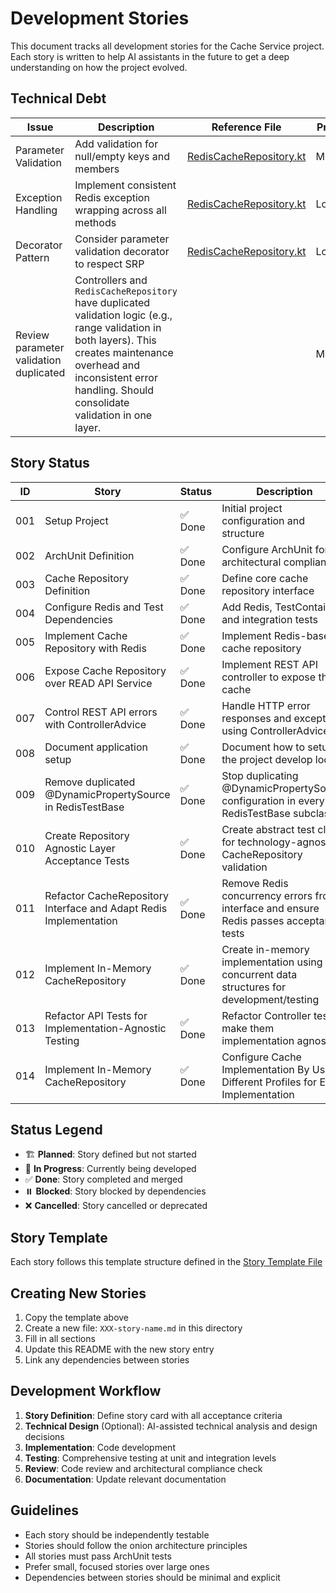 # Development Stories

This document tracks all development stories for the Cache Service project. Each story is written to help AI
assistants in the future to get a deep understanding on how the project evolved.

## Technical Debt

| Issue                                  | Description                                                                                                                                                                                                                     | Reference File                                                                                                     | Priority |
|----------------------------------------|---------------------------------------------------------------------------------------------------------------------------------------------------------------------------------------------------------------------------------|--------------------------------------------------------------------------------------------------------------------|----------|
| Parameter Validation                   | Add validation for null/empty keys and members                                                                                                                                                                                  | [RedisCacheRepository.kt](../../src/main/kotlin/com/fsg/cacheservice/infrastructure/redis/RedisCacheRepository.kt) | Medium   |
| Exception Handling                     | Implement consistent Redis exception wrapping across all methods                                                                                                                                                                | [RedisCacheRepository.kt](../../src/main/kotlin/com/fsg/cacheservice/infrastructure/redis/RedisCacheRepository.kt) | Low      |
| Decorator Pattern                      | Consider parameter validation decorator to respect SRP                                                                                                                                                                          | [RedisCacheRepository.kt](../../src/main/kotlin/com/fsg/cacheservice/infrastructure/redis/RedisCacheRepository.kt) | Low      |
| Review parameter validation duplicated | Controllers and `RedisCacheRepository` have duplicated validation logic (e.g., range validation in both layers). This creates maintenance overhead and inconsistent error handling. Should consolidate validation in one layer. |                                                                                                                    | Medium   |  

## Story Status

| ID  | Story                                                             | Status | Description                                                                              |
|-----|-------------------------------------------------------------------|--------|------------------------------------------------------------------------------------------|
| 001 | Setup Project                                                     | ✅ Done | Initial project configuration and structure                                              |
| 002 | ArchUnit Definition                                               | ✅ Done | Configure ArchUnit for architectural compliance                                          |
| 003 | Cache Repository Definition                                       | ✅ Done | Define core cache repository interface                                                   |
| 004 | Configure Redis and Test Dependencies                             | ✅ Done | Add Redis, TestContainers and integration tests                                          |
| 005 | Implement Cache Repository with Redis                             | ✅ Done | Implement Redis-based cache repository                                                   |
| 006 | Expose Cache Repository over READ API Service                     | ✅ Done | Implement REST API controller to expose the cache                                        |
| 007 | Control REST API errors with ControllerAdvice                     | ✅ Done | Handle HTTP error responses and exceptions using ControllerAdvice                        |
| 008 | Document application setup                                        | ✅ Done | Document how to setup the project develop locally                                        |
| 009 | Remove duplicated @DynamicPropertySource in RedisTestBase         | ✅ Done | Stop duplicating @DynamicPropertySource configuration in every RedisTestBase subclass    |
| 010 | Create Repository Agnostic Layer Acceptance Tests                 | ✅ Done | Create abstract test class for technology-agnostic CacheRepository validation            |
| 011 | Refactor CacheRepository Interface and Adapt Redis Implementation | ✅ Done | Remove Redis concurrency errors from interface and ensure Redis passes acceptance tests  |
| 012 | Implement In-Memory CacheRepository                               | ✅ Done | Create in-memory implementation using concurrent data structures for development/testing |
| 013 | Refactor API Tests for Implementation-Agnostic Testing            | ✅ Done | Refactor Controller test to make them implementation agnostic                            |
| 014 | Implement In-Memory CacheRepository                               | ✅ Done | Configure Cache Implementation By Using Different Profiles for Each Implementation       |

## Status Legend

- 🏗️ **Planned**: Story defined but not started
- 🚧 **In Progress**: Currently being developed
- ✅ **Done**: Story completed and merged
- ⏸️ **Blocked**: Story blocked by dependencies
- ❌ **Cancelled**: Story cancelled or deprecated

## Story Template

Each story follows this template structure defined in the [Story Template File](000-story-template.md)

## Creating New Stories

1. Copy the template above
2. Create a new file: `XXX-story-name.md` in this directory
3. Fill in all sections
4. Update this README with the new story entry
5. Link any dependencies between stories

## Development Workflow

1. **Story Definition**: Define story card with all acceptance criteria
2. **Technical Design** (Optional): AI-assisted technical analysis and design decisions
3. **Implementation**: Code development
4. **Testing**: Comprehensive testing at unit and integration levels
5. **Review**: Code review and architectural compliance check
6. **Documentation**: Update relevant documentation

## Guidelines

- Each story should be independently testable
- Stories should follow the onion architecture principles
- All stories must pass ArchUnit tests
- Prefer small, focused stories over large ones
- Dependencies between stories should be minimal and explicit
